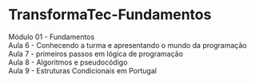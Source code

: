 # TransformaTec-Fundamentos
Módulo 01 - Fundamentos
<br>
Aula 6 - Conhecendo a turma e apresentando o mundo da programação
<br>
Aula 7 - primeiros passos em lógica de programação 
<br>
Aula 8 - Algoritmos e pseudocódigo
<br>
Aula 9 - Estruturas Condicionais em Portugal
<br>

